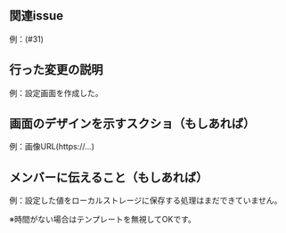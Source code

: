## 関連issue
例：(#31)

## 行った変更の説明
例：設定画面を作成した。

## 画面のデザインを示すスクショ（もしあれば）
例：画像URL(https://...)

## メンバーに伝えること（もしあれば）
例：設定した値をローカルストレージに保存する処理はまだできていません。

※時間がない場合はテンプレートを無視してOKです。
